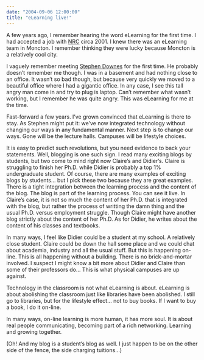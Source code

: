 ```yaml
---
date: "2004-09-06 12:00:00"
title: "eLearning live!"
---
```




A few years ago, I remember hearing the word eLearning for the first time. I had accepted a job with [NRC](http://www.nrc-cnrc.gc.ca/index.html) circa 2001. I knew there was an eLearning team in Moncton. I remember thinking they were lucky because Moncton is a relatively cool city.

I vaguely remember meeting [Stephen Downes](http://www.downes.ca) for the first time. He probably doesn&rsquo;t remember me though. I was in a basement and had nothing close to an office. It wasn&rsquo;t so bad though, but because very quickly we moved to a beautiful office where I had a gigantic office. In any case, I see this tall angry man come in and try to plug is laptop. Can&rsquo;t remember what wasn&rsquo;t working, but I remember he was quite angry. This was eLearning for me at the time.

Fast-forward a few years. I&rsquo;ve grown convinced that eLearning is there to stay. As Stephen might put it: we&rsquo;ve now integrated technology without changing our ways in any fundamental manner. Next step is to change our ways. Gone will be the lecture halls. Campuses will be lifestyle choices.

It is easy to predict such revolutions, but you need evidence to back your statements. Well, blogging is one such sign. I read many exciting blogs by students, but two come to mind right now Claire&rsquo;s and Didier&rsquo;s. Claire is struggling to finish her Ph.D. while Didier is probably a top 1% undergraduate student. Of course, there are many examples of exciting blogs by students&hellip; but I pick these two because they are great examples. There is a tight integration between the learning process and the content of the blog. The blog is part of the learning process. You can see it live. In Claire&rsquo;s case, it is not so much the content of her Ph.D. that is integrated with the blog, but rather the process of writting the damn thing and the usual Ph.D. versus employment struggle. Though Claire might have another blog strictly about the content of her Ph.D. As for Didier, he writes about the content of his classes and textbooks.

In many ways, I feel like Didier could be a student at my school. A relatively close student. Claire could be down the hall some place and we could chat about academia, industry and all the usual stuff. But this is happening on-line. This is all happening without a building. There is no brick-and-mortar involved. I suspect I might know a bit more about Didier and Claire than some of their professors do&hellip; This is what physical campuses are up against.

Technology in the classroom is not what eLearning is about. eLearning is about abolishing the classroom just like libraries have been abolished. I still go to libraries, but for the lifestyle effect&hellip; not to buy books. If I want to buy a book, I do it on-line.

In many ways, on-line learning is more human, it has more soul. It is about real people communicating, becoming part of a rich networking. Learning and growing together.

(Oh! And my blog is a student&rsquo;s blog as well. I just happen to be on the other side of the fence, the side charging tuitions&hellip;)

